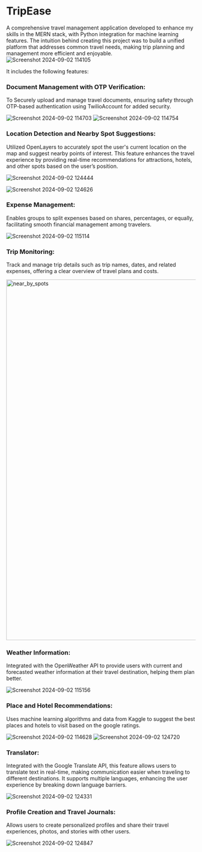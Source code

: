 # TripEase

A comprehensive travel management application developed to enhance my skills in the MERN 
stack, with Python integration for machine learning features. The intuition behind creating this 
project was to build a unified platform that addresses common travel needs, making trip planning 
and management more efficient and enjoyable.
![Screenshot 2024-09-02 114105](https://github.com/user-attachments/assets/e921faf7-914c-46ba-bfa4-c71c8e5af381)

It includes the following features:
### Document Management with OTP Verification: 
To Securely upload and manage travel documents, ensuring safety through OTP-based authentication using TwilioAccount for added security.

![Screenshot 2024-09-02 114703](https://github.com/user-attachments/assets/bc79503e-e0f3-47d4-825b-2d025f871346)
![Screenshot 2024-09-02 114754](https://github.com/user-attachments/assets/49ac475d-8a6e-4093-b696-6a3724e33fd1)

### Location Detection and Nearby Spot Suggestions:
Utilized OpenLayers to accurately spot the user's current location on the map and suggest nearby points of interest. This feature enhances the travel experience by providing real-time recommendations for attractions, hotels, and other spots based on the user’s position.

![Screenshot 2024-09-02 124444](https://github.com/user-attachments/assets/5963d90f-7cd7-4785-921a-01f826f4d3d4)

![Screenshot 2024-09-02 124626](https://github.com/user-attachments/assets/d6be9603-c71c-4d07-abe2-55bac157bc2b)
### Expense Management: 
Enables groups to split expenses based on shares, percentages, or equally, facilitating smooth financial management among travelers.

![Screenshot 2024-09-02 115114](https://github.com/user-attachments/assets/fe0af625-b65a-4c6c-8ea2-9a60eea7e615)

### Trip Monitoring: 
Track and manage trip details such as trip names, dates, and related expenses, offering a clear overview of travel plans and costs.

 <img width="959" alt="near_by_spots" src="https://github.com/user-attachments/assets/864dd427-7f4a-45a6-96aa-320801be2c16">
 
### Weather Information:
Integrated with the OpenWeather API to provide users with current and forecasted weather information at their travel destination, helping them plan better.

![Screenshot 2024-09-02 115156](https://github.com/user-attachments/assets/cb77f299-7710-41ac-a624-d8b9b2aec77e)

### Place and Hotel Recommendations: 
Uses machine learning algorithms and data from Kaggle to suggest the best places and hotels to visit based on the google ratings.

![Screenshot 2024-09-02 114628](https://github.com/user-attachments/assets/545d6d39-0f9b-4aff-97c0-072ef0256024)
![Screenshot 2024-09-02 124720](https://github.com/user-attachments/assets/733a2443-a01e-4a4e-a985-74bc07fb693c)

### Translator: 
Integrated with the Google Translate API, this feature allows users to translate text in real-time, making communication easier when traveling to different destinations. It supports multiple languages, enhancing the user experience by breaking down language barriers.

![Screenshot 2024-09-02 124331](https://github.com/user-attachments/assets/22a616e3-208d-4ff3-8ca1-60300f194535)

### Profile Creation and Travel Journals: 
Allows users to create personalized profiles and share their travel experiences, photos, and stories with other users.

![Screenshot 2024-09-02 124847](https://github.com/user-attachments/assets/572f8fcd-619b-4e85-ab0b-e75ff478870b)


